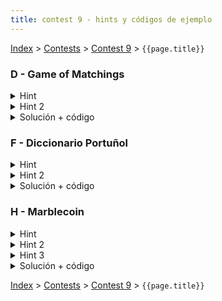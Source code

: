 ```yaml
---
title: contest 9 - hints y códigos de ejemplo
---
```


[Index](../index) > [Contests](../contests) > [Contest 9](../contests#contest-9) > ```{{page.title}}```

### D - Game of Matchings

<details> 
  <summary>Hint</summary>   
  Si intentamos hacer un match en el string S a partir del i-esimo caracter, y logramos hacer match de j caracteres antes de fallar, entonces no necesitamos volver a la posicion (i+1) y hacer el match todo de nuevo. Podemos aprovechar la estructura del patron y el hecho que hicimos match de j caracteres para hacerlo mas eficiente.
</details>
<details> 
  <summary>Hint 2</summary>   
  Hay que modificar KMP de alguna manera para poder contar los matches en tiempo lineal.
</details>
<details> 
  <summary>Solución + código</summary>
  <p>La solucion consiste en utilizar KMP, pero en lugar de hacer match revisando que los caracteres del patron y string sean iguales, lo que hay que hacer al leer un caracter del string es:</p>

  <ol>
    <li>Si el caracter no tiene asignado un numero, entonces revisar que el numero que toca leer en el patron no haya aparecido antes</li>
    <li>Si el caracter si tiene asignado un numero, entonces revisar que el numero que toca leer en el patron sea este mismo numero</li>
  </ol>

  <p>Si lo anterior se cumple, avanzar el match. Si no, entonces retroceder en el patron.</p>

  <p>Para revisar si un caracter tiene asignado un numero, basta computar para cada posicion i el indice de la aparicion anterior del caracter. Por ejemplo,
  para s=aabb computariamos el arreglo prev(s)=[-1,0,-1,2], donde -1 significa que no hemos visto ese caracter antes. Luego si estamos leyendo el caracter i-esimo del string s y lo queremos hacer match con el j-esimo numero del patron p, lo que hay que revisar es 
  </p>
  <ol>
    <li>Si i - prev(s)[i] > j, entonces hay que revisar que prev(p)[j]==-1</li>
    <li>En otro caso, hay que revisar que p[j - (i - prev(s)[i])] == p[j]</li>
  </ol>
  <a href="https://github.com/ProgramacionCompetitivaPUC/IIC2553-2019-2/blob/master/code_samples/contest9/D_game_of_matchings.cpp">Código de ejemplo</a>
</details>

### F - Diccionario Portuñol

<details> 
  <summary>Hint</summary>
  <p>
  Que estructura de datos se puede utilizar para enumerar/contar todos los prefijos de un conjunto de strings sin repeticiones?
  </p><p>
  Podemos utilizar esta misma estructura para enumerar/contar los sufijos de un conjunto de strings.
  </p>
</details>
<details>
  <summary>Hint 2</summary>
  <p>
  Si tenemos A prefijos de palabras en portugues (sin repeticiones) y B sufijos de palabras en español, entonces tenemos A*B palabras en portuñol <strong>menos</strong> las palabras repetidas.
  </p><p>
  Por ejemplo, si tenemos la palabra en portugues aabb y la palabra en español cab entonces estamos contando la palabra a+ab y la palabra aa+b, que son la misma palabra. Como contar la cantidad de veces que contamos una palabra repetida? Si tenemos esto, entonces estamos listos: basta descontar esta cantidad de A*B.
  </p>
</details>
<details> 
  <summary>Solución + código</summary>
  <p>
  Si para un caracter c tenemos X sufijos de largo mayor a 1 de palabras en español que empiezan con c, entonces para cada prefijo de largo mayor a 1 en portugues que termine en c vamos a contar X palabras repetidas.
  </p>
  <p>
  Por ejemplo, si tenemos un prefijo qwe y dos sufijos ert y easd, entonces vamos a contar qw+ert, qwe+rt, qwe+asd y qw+easd. Aca hay X=2 repeticiones, por lo que tenemos 4-2=2 palabras sin contar repeticiones.
  </p>
  <p>
  Por lo tanto, por cada caracter c, hay que sumar la cantidad de prefijos de largo mayor a 1 en portugues que terminan en c y la cantidad de sufijos de largo mayor a 1 en español que empiezan con c, y descontar el producto de A*B, donde A y B estan definidos en el hint 2.
  </p>
  <p>
  En otras palabras, hay que computar A*B-sum_c((\# prefijos que terminan en c)*(\# sufijos que empiezan con c)).
  </p>
  <p>
  Para poder contar estas cosas de manera eficiente se pueden utilizar tries.
  </p>
  <p>
  <a href="https://github.com/ProgramacionCompetitivaPUC/IIC2553-2019-2/blob/master/code_samples/contest9/F_diccionario_portunol.cpp">Código de ejemplo</a>
  </p>
</details>


### H - Marblecoin

<details> 
  <summary>Hint</summary>
  Podemos ver los marbles que sacamos como un numero en base 365. Si queremos minimizar este numero, es mas importante minimizar los digitos mas significativos.
</details>
<details>
  <summary>Hint 2</summary>
  <p>
  Si un dia los topes de los stacks son todos distintos, entonces podemos codiciosamente sacar el marble de menor valor, y esta decision es optima.
  </p><p>
  Si el minimo valor se repite en varios stacks, tambien existe un criterio que nos permite sacar un marble codiciosamente y armar una solucion optima. Cual es este criterio?
  </p>
</details>
<details>
  <summary>Hint 3</summary>
  <p>
  El criterio optimo es siempre sacar un marble del stack lexicograficamente menor, con la excepcion de que si un stack es prefijo de otro, entonces preferimos el stack mas grande.
  </p><p>
  Una manera de ver esto es: tenemos que sacar un marble de valor minimo. De entre los stacks que tienen este valor minimo en el tope, queremos sacar del stack que tiene valores mas pequenos a continuacion de este marble.
  </p>
  <p>Para poder elegir el stack lexicograficamente menor sin tener que preocuparse del tamaño de los stacks, podemos agregar un marble de valor infinito en la base de cada stack. Como elegir eficientemente el stack lexicograficamente menor en cada paso?</p>
</details>
<details> 
  <summary>Solución + código</summary>
  <p>
  Lo que podemos hacer es concatenar todos los stacks, separandolos por un valor mayor a cualquier marble (por ejemplo, el valor 301). Sea C esta concatenacion de los stacks, y sean s_1,s_2,...,s_n las posiciones de inicio de cada stack en C. Luego computemos el suffix array de C.
  </p>
  <p>
  El menor stack lexicograficamente es el stack i tal que rank[s_i] es minimo. Para poder calcular el minimo eficientemente lo que podemos hacer es mantener un heap que inicialmente llenamos con pares (rank[s_i], s_i).
  </p>
  <p>
  Luego mientras el heap no este vacio hay que sacar el minimo par (rank[idx], idx) del heap, agregar C[idx] al conjunto de marbles que hemos sacado, y luego agregar (rank[idx+1],idx+1) a la priority queue si C[idx+1]!=301 (que indicaria que acabamos este stack).
  </p>
  <p>
  Una vez que sacamos todos los marbles solo queda computar la cantidad de impuestos que hay que pagar.
  </p>
  <a href="https://github.com/ProgramacionCompetitivaPUC/IIC2553-2019-2/blob/master/code_samples/contest9/H_marblecoin.cpp">Código de ejemplo</a>
</details>

<!-- <details> 
  <summary>Hint</summary>   
</details>
<details> 
  <summary>Solución + código</summary>
  <a href="">Código de ejemplo</a>
</details> -->

[Index](../index) > [Contests](../contests) > [Contest 9](../contests#contest-9) > ```{{page.title}}```
